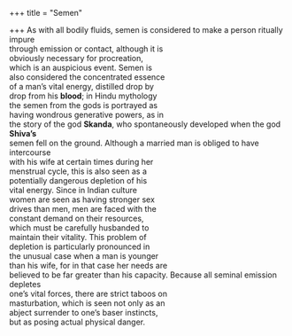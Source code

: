 +++
title = "Semen"

+++
As with all bodily fluids, semen is considered to make a person ritually impure  
through emission or contact, although it is  
obviously necessary for procreation,  
which is an auspicious event. Semen is  
also considered the concentrated essence  
of a man’s vital energy, distilled drop by  
drop from his **blood**; in Hindu mythology  
the semen from the gods is portrayed as  
having wondrous generative powers, as in  
the story of the god **Skanda**, who spontaneously developed when the god **Shiva’s**  
semen fell on the ground. Although a married man is obliged to have intercourse  
with his wife at certain times during her  
menstrual cycle, this is also seen as a  
potentially dangerous depletion of his  
vital energy. Since in Indian culture  
women are seen as having stronger sex  
drives than men, men are faced with the  
constant demand on their resources,  
which must be carefully husbanded to  
maintain their vitality. This problem of  
depletion is particularly pronounced in  
the unusual case when a man is younger  
than his wife, for in that case her needs are  
believed to be far greater than his capacity. Because all seminal emission depletes  
one’s vital forces, there are strict taboos on  
masturbation, which is seen not only as an  
abject surrender to one’s baser instincts,  
but as posing actual physical danger.